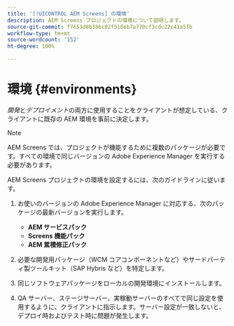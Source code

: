 ```yaml
---
title: '[!UICONTROL AEM Screens] の環境'
description: AEM Screens プロジェクトの環境について説明します。
source-git-commit: f7653d8b386c02f510eb7a770cf3cdc22c41a5fb
workflow-type: tm+mt
source-wordcount: '152'
ht-degree: 100%

---
```



# 環境 {#environments}

*開発*&#x200B;と&#x200B;*デプロイメント*&#x200B;の両方に使用することをクライアントが想定している、クライアントに既存の AEM 環境を事前に決定します。

>[!NOTE]
>
>AEM Screens では、プロジェクトが機能するために複数のパッケージが必要です。すべての環境で同じバージョンの Adobe Experience Manager を実行する必要があります。

AEM Screens プロジェクトの環境を設定するには、次のガイドラインに従います。

1. お使いのバージョンの Adobe Experience Manager に対応する、次のパッケージの最新バージョンを実行します。

   * **AEM サービスパック**
   * **Screens 機能パック**
   * **AEM 累積修正パック**

1. 必要な開発用パッケージ（WCM コアコンポーネントなど）やサードパーティ製ツールキット（SAP Hybris など）を特定します。

1. 同じソフトウェアパッケージをローカルの開発環境にインストールします。

1. QA サーバー、ステージサーバー、実稼動サーバーのすべてで同じ設定を使用するように、クライアントに指示します。サーバー設定が一致しないと、デプロイ時およびテスト時に問題が発生します。
